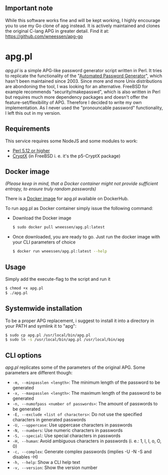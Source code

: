 ## Important note
While this software works fine and will be kept working, I highly encourage you to use my Go clone of apg instead. It is actively maintained and clones the original C-lang APG in greater detail. Find it at: https://github.com/wneessen/apg-go

# apg.pl
_apg.pl_ is a simple APG-like password generator script written in Perl. It tries to replicate the functionality of the "[Automated Password Generator](https://web.archive.org/web/20130313042424/http://www.adel.nursat.kz:80/apg)", which hasn't been maintained since 2003. Since more and more Unix distributions are abondoning the tool, I was looking for an alternative. FreeBSD for example recommends "security/makepasswd", which is also written in Perl but requires much more dependency packages and doesn't offer the feature-set/flexibility of APG. Therefore I decided to write my own implementation. As I never used the "pronouncable password" functionality, I left this out in my version.

## Requirements
This service requires some NodeJS and some modules to work:
- [Perl 5.12 or higher](https://www.perl.org/)
- [CryptX](https://metacpan.org/pod/CryptX) (in FreeBSD i. e. it's the p5-CryptX package)

## Docker image
_(Please keep in mind, that a Docker container might not provide sufficient entropy, to ensure truly random passwords)_

There is a [Docker image](https://hub.docker.com/r/wneessen/apg.pl) for apg.pl available on DockerHub.

To run apg.pl as Docker container simply issue the following command:
- Download the Docker image
  ```sh
  $ sudo docker pull wneessen/apg.pl:latest 
  ```
- Once downloaded, you are ready to go. Just run the docker image with your CLI parameters of choice
  ```sh
  $ docker run wneessen/apg.pl:latest --help
  ```

## Usage
Simply add the execute-flag to the script and run it
```sh
$ chmod +x apg.pl
$ ./apg.pl
```

## Systemwide installation
To be a proper APG replacement, i suggest to install it into a directory in your PATH and symlink it to "apg":
```sh
$ sudo cp apg.pl /usr/local/bin/apg.pl
$ sudo ln -s /usr/local/bin/apg.pl /usr/local/bin/apg
```

## CLI options
_apg.pl_ replicates some of the parameters of the original APG. Some parameters are different though:

- ```-m, --minpasslen <length>```: The minimum length of the password to be generated
- ```-x, --maxpasslen <length>```: The maximum length of the password to be generated
- ```-n, --numofpass <number of passwords>```: The amount of passwords to be generated
- ```-E, --exclude <list of characters>```: Do not use the specified characters in generated passwords
- ```-U, --uppercase```: Use uppercase characters in passwords
- ```-N, --numbers```: Use numeric characters in passwords
- ```-S, --special```: Use special characters in passwords
- ```-H, --human```: Avoid ambiguous characters in passwords (i. e.: 1, l, I, o, O, 0)
- ```-c, --complex```: Generate complex passwords (implies -U -N -S and disables -H)
- ```-h, --help```: Show a CLI help text
- ```-v, --version```: Show the version number
